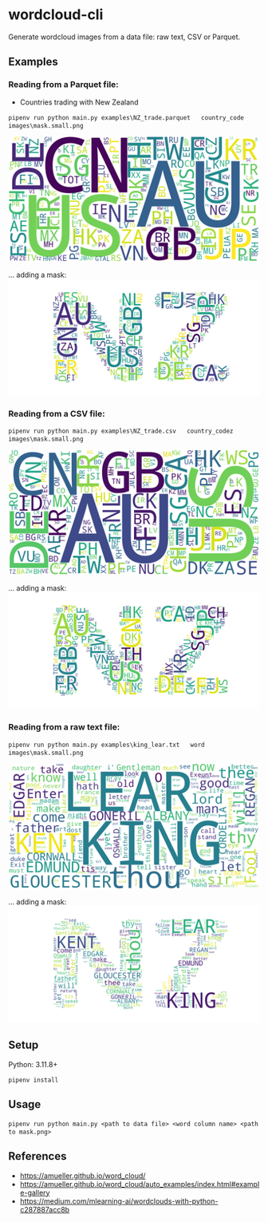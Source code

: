 # wordcloud-cli

Generate wordcloud images from a data file: raw text, CSV or Parquet.

## Examples

### Reading from a Parquet file:

- Countries trading with New Zealand

```
pipenv run python main.py examples\NZ_trade.parquet   country_code     images\mask.small.png
```

![NZ trade countries](./images/country_code.png)

... adding a mask:
![NZ trade countries with mask](./images/country_code_masked.png)

### Reading from a CSV file:

```
pipenv run python main.py examples\NZ_trade.csv   country_codez     images\mask.small.png
```

![NZ trade countries - CSV](./images/country_codez.png)

... adding a mask:
![NZ trade countries - CSV with mask](./images/country_codez_masked.png)

### Reading from a raw text file:

```
pipenv run python main.py examples\king_lear.txt   word     images\mask.small.png
```
![King Lear - raw text](./images/word.png)

... adding a mask:
![King Lear - raw text with mask](./images/word_masked.png)

## Setup

Python: 3.11.8+

```shell
pipenv install
```

## Usage

```shell
pipenv run python main.py <path to data file> <word column name> <path to mask.png>
```

## References

- https://amueller.github.io/word_cloud/
- https://amueller.github.io/word_cloud/auto_examples/index.html#example-gallery
- https://medium.com/mlearning-ai/wordclouds-with-python-c287887acc8b
